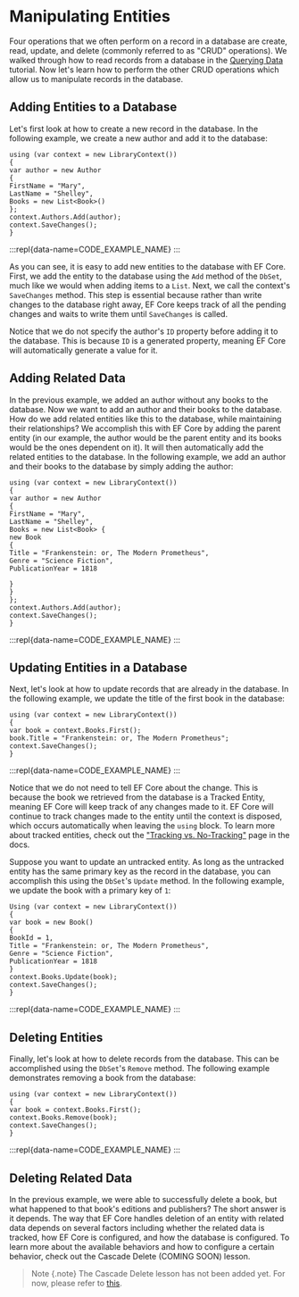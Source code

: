 # Manipulating Entities 
 
Four operations that we often perform on a record in a database are create, read, update, and delete (commonly referred to as "CRUD" operations). We walked through how to read records from a database in the [Querying Data](querying-data.md) tutorial. Now let's learn how to perform the other CRUD operations which allow us to manipulate records in the database. 
 
## Adding Entities to a Database 
 
Let's first look at how to create a new record in the database. In the following example, we create a new author and add it to the database: 
  
```{.snippet} 
using (var context = new LibraryContext()) 
{ 
var author = new Author 
{  
FirstName = "Mary",  
LastName = "Shelley", 
Books = new List<Book>() 
}; 
context.Authors.Add(author); 
context.SaveChanges(); 
} 
``` 
:::repl{data-name=CODE_EXAMPLE_NAME} 
::: 
 
As you can see, it is easy to add new entities to the database with EF Core. First, we add the entity to the database using the `Add` method of the `DbSet`, much like we would when adding items to a `List`. Next, we call the context's `SaveChanges` method. This step is essential because rather than write changes to the database right away, EF Core keeps track of all the pending changes and waits to write them until `SaveChanges` is called. 
 
Notice that we do not specify the author's `ID` property before adding it to the database. This is because `ID` is a generated property, meaning EF Core will automatically generate a value for it. 
 
## Adding Related Data 
 
In the previous example, we added an author without any books to the database. Now we want to add an author and their books to the database. How do we add related entities like this to the database, while maintaining their relationships? We accomplish this with EF Core by adding the parent entity (in our example, the author would be the parent entity and its books would be the ones dependent on it). It will then automatically add the related entities to the database. In the following example, we add an author and their books to the database by simply adding the author: 
 
``` 
using (var context = new LibraryContext()) 
{ 
var author = new Author 
{  
FirstName = "Mary",  
LastName = "Shelley", 
Books = new List<Book> { 
new Book 
{ 
Title = "Frankenstein: or, The Modern Prometheus", 
Genre = "Science Fiction", 
PublicationYear = 1818 
 
} 
} 
}; 
context.Authors.Add(author); 
context.SaveChanges(); 
} 
``` 
:::repl{data-name=CODE_EXAMPLE_NAME} 
::: 
 
## Updating Entities in a Database 
 
Next, let's look at how to update records that are already in the database. In the following example, we update the title of the first book in the database: 
 
```{.snippet} 
using (var context = new LibraryContext()) 
{ 
var book = context.Books.First(); 
book.Title = "Frankenstein: or, The Modern Prometheus"; 
context.SaveChanges(); 
} 
``` 
:::repl{data-name=CODE_EXAMPLE_NAME} 
::: 
 
Notice that we do not need to tell EF Core about the change. This is because the book we retrieved from the database is a Tracked Entity, meaning EF Core will keep track of any changes made to it. EF Core will continue to track changes made to the entity until the context is disposed, which occurs automatically when leaving the `using` block. To learn more about tracked entities, check out the ["Tracking vs. No-Tracking"](https://docs.microsoft.com/en-us/ef/core/querying/tracking) page in the docs. 
 
Suppose you want to update an untracked entity. As long as the untracked entity has the same primary key as the record in the database, you can accomplish this using the `DbSet`'s `Update` method. In the following example, we update the book with a primary key of `1`: 
 
```{.snippet} 
Using (var context = new LibraryContext()) 
{ 
var book = new Book() 
{ 
BookId = 1, 
Title = "Frankenstein: or, The Modern Prometheus", 
Genre = "Science Fiction", 
PublicationYear = 1818 
} 
context.Books.Update(book); 
context.SaveChanges(); 
} 
``` 
:::repl{data-name=CODE_EXAMPLE_NAME} 
::: 
 
## Deleting Entities 
 
Finally, let's look at how to delete records from the database. This can be accomplished using the `DbSet`'s `Remove` method. The following example demonstrates removing a book from the database:  
 
```{.snippet}  
using (var context = new LibraryContext()) 
{ 
var book = context.Books.First(); 
context.Books.Remove(book); 
context.SaveChanges(); 
} 
``` 
:::repl{data-name=CODE_EXAMPLE_NAME} 
::: 
 
## Deleting Related Data 
 
In the previous example, we were able to successfully delete a book, but what happened to that book's editions and publishers? The short answer is it depends. The way that EF Core handles deletion of an entity with related data depends on several factors including whether the related data is tracked, how EF Core is configured, and how the database is configured. To learn more about the available behaviors and how to configure a certain behavior, check out the Cascade Delete (COMING SOON) lesson.  
 
> Note {.note} 
> The Cascade Delete lesson has not been added yet. For now, please refer to [this](https://docs.microsoft.com/en-us/ef/core/saving/cascade-delete). 